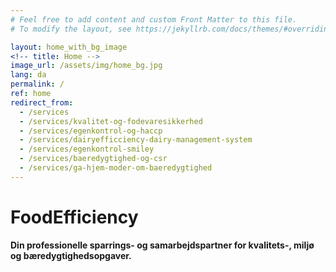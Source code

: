 ```yaml
---
# Feel free to add content and custom Front Matter to this file.
# To modify the layout, see https://jekyllrb.com/docs/themes/#overriding-theme-defaults

layout: home_with_bg_image
<!-- title: Home -->
image_url: /assets/img/home_bg.jpg
lang: da
permalink: /
ref: home
redirect_from:
  - /services
  - /services/kvalitet-og-fodevaresikkerhed
  - /services/egenkontrol-og-haccp
  - /services/dairyefficciency-dairy-management-system
  - /services/egenkontrol-smiley
  - /services/baeredygtighed-og-csr
  - /services/ga-hjem-moder-om-baeredygtighed
---
```


<h1 class="brand">Food<span>Efficiency</span></h1>

**Din professionelle sparrings- og samarbejdspartner for kvalitets-, miljø og bæredygtighedsopgaver.**
